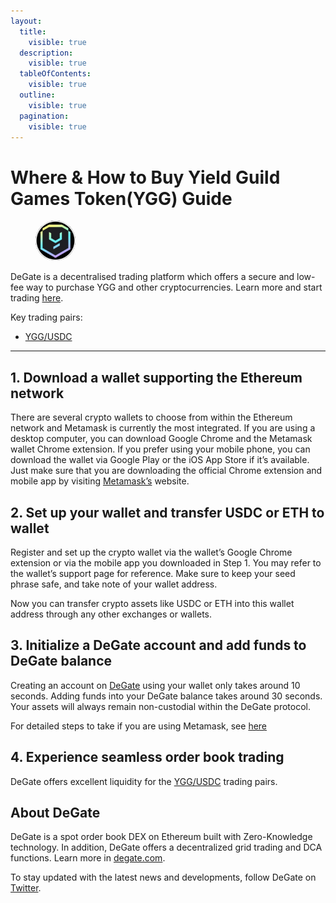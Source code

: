 ```yaml
---
layout:
  title:
    visible: true
  description:
    visible: true
  tableOfContents:
    visible: true
  outline:
    visible: true
  pagination:
    visible: true
---
```


# Where & How to Buy Yield Guild Games Token(YGG) Guide

<figure><img src="../.gitbook/assets/ygg_0x25f8087ead173b73d6e8b84329989a8eea16cf731716307297574.jpg" alt="YGG" width="64" style="border-radius: 50%;"><figcaption></figcaption></figure>

DeGate is a decentralised trading platform which offers a secure and low-fee way to purchase YGG and other cryptocurrencies. Learn more and start trading [here](https://app.degate.com/trade/USDC/0x25f8087ead173b73d6e8b84329989a8eea16cf73?utm_source=howtobuy).&#x20;

Key trading pairs:

* [YGG/USDC](https://app.degate.com/trade/USDC/0x25f8087ead173b73d6e8b84329989a8eea16cf73?utm_source=howtobuy)

***

## 1. Download a wallet supporting the Ethereum network

There are several crypto wallets to choose from within the Ethereum network and Metamask is currently the most integrated. If you are using a desktop computer, you can download Google Chrome and the Metamask wallet Chrome extension. If you prefer using your mobile phone, you can download the wallet via Google Play or the iOS App Store if it’s available. Just make sure that you are downloading the official Chrome extension and mobile app by visiting [Metamask’s](https://metamask.io/) website.

## 2. Set up your wallet and transfer USDC or ETH to wallet

Register and set up the crypto wallet via the wallet’s Google Chrome extension or via the mobile app you downloaded in Step 1. You may refer to the wallet’s support page for reference. Make sure to keep your seed phrase safe, and take note of your wallet address.&#x20;

Now you can transfer crypto assets like USDC or ETH into this wallet address through any other exchanges or wallets.

## 3. Initialize a DeGate account and add funds to DeGate balance

Creating an account on [DeGate](https://app.degate.com/?utm_source=YGG_howtobuy) using your wallet only takes around 10 seconds. Adding funds into your DeGate balance takes around 30 seconds. Your assets will always remain non-custodial within the DeGate protocol.

For detailed steps to take if you are using Metamask, see [here](https://docs.degate.com/v/product_en/main-features/wallet-connectivity/metamask)

## 4. Experience seamless order book trading

DeGate offers excellent liquidity for the [YGG/USDC](https://app.degate.com/trade/USDC/0x25f8087ead173b73d6e8b84329989a8eea16cf73?utm_source=howtobuy) trading pairs.&#x20;

## About DeGate

DeGate is a spot order book DEX on Ethereum built with Zero-Knowledge technology. In addition, DeGate offers a decentralized grid trading and DCA functions.  Learn more in [degate.com](https://degate.com/?utm_source=YGG_howtobuy).

To stay updated with the latest news and developments, follow DeGate on [Twitter](https://twitter.com/degatedex).
